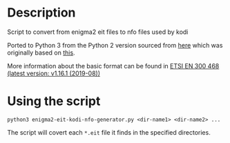 # Description
Script to convert from enigma2 eit files to nfo files used by kodi

Ported to Python 3 from the Python 2 version sourced from [here](https://gist.github.com/marcohald/5a58698c71d36ae62a2ac897917eecac) which was originally based on [this](https://github.com/betonme/e2openplugin-EnhancedMovieCenter/blob/master/src/EitSupport.py).

More information about the basic format can be found in [ETSI EN 300 468 (latest version: v1.16.1 (2019-08))](https://www.etsi.org/deliver/etsi_en/300400_300499/300468/01.16.01_60/en_300468v011601p.pdf)

# Using the script

`python3 enigma2-eit-kodi-nfo-generator.py <dir-name1> <dir-name2> ...`

The script will covert each `*.eit` file it finds in the specified directories.
